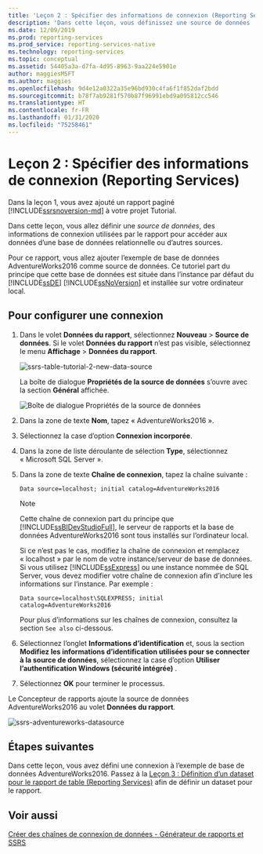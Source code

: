 ```yaml
---
title: 'Leçon 2 : Spécifier des informations de connexion (Reporting Services) | Microsoft Docs'
description: 'Dans cette leçon, vous définissez une source de données : des informations de connexion utilisées par le rapport pour accéder aux données d’une base de données relationnelle ou d’autres sources.'
ms.date: 12/09/2019
ms.prod: reporting-services
ms.prod_service: reporting-services-native
ms.technology: reporting-services
ms.topic: conceptual
ms.assetid: 54405a3a-d7fa-4d95-8963-9aa224e5901e
author: maggiesMSFT
ms.author: maggies
ms.openlocfilehash: 9d4e12a0322a35e96bd930c4fa6f1f852daf2bdd
ms.sourcegitcommit: b78f7ab9281f570b87f96991ebd9a095812cc546
ms.translationtype: HT
ms.contentlocale: fr-FR
ms.lasthandoff: 01/31/2020
ms.locfileid: "75258461"
---
```

# <a name="lesson-2-specifying-connection-information-reporting-services"></a>Leçon 2 : Spécifier des informations de connexion (Reporting Services)

Dans la leçon 1, vous avez ajouté un rapport paginé [!INCLUDE[ssrsnoversion-md](../includes/ssrsnoversion-md.md)] à votre projet Tutorial.
  
Dans cette leçon, vous allez définir une *source de données*, des informations de connexion utilisées par le rapport pour accéder aux données d’une base de données relationnelle ou d’autres sources.

Pour ce rapport, vous allez ajouter l’exemple de base de données AdventureWorks2016 comme source de données. Ce tutoriel part du principe que cette base de données est située dans l’instance par défaut du [!INCLUDE[ssDE](../includes/ssde-md.md)] [!INCLUDE[ssNoVersion](../includes/ssnoversion-md.md)] et installée sur votre ordinateur local.  

## <a name="to-set-up-a-connection"></a>Pour configurer une connexion  

1. Dans le volet **Données du rapport**, sélectionnez **Nouveau** > **Source de données**. Si le volet **Données du rapport** n’est pas visible, sélectionnez le menu **Affichage** > **Données du rapport**.

    ![ssrs-table-tutorial-2-new-data-source](media/ssrs-table-tutorial-2-new-data-source.png)

    La boîte de dialogue **Propriétés de la source de données** s’ouvre avec la section **Général** affichée.

    ![Boîte de dialogue Propriétés de la source de données](media/lesson-2-specifying-connection-information-reporting-services/vs-datasource-connection-properties-dialog-box.png)

2. Dans la zone de texte **Nom**, tapez « AdventureWorks2016 ».

3. Sélectionnez la case d’option **Connexion incorporée**.

4. Dans la zone de liste déroulante de sélection **Type**, sélectionnez « Microsoft SQL Server ».
  
5. Dans la zone de texte **Chaîne de connexion**, tapez la chaîne suivante :

    `Data source=localhost; initial catalog=AdventureWorks2016`

    > [!NOTE]
    > Cette chaîne de connexion part du principe que [!INCLUDE[ssBIDevStudioFull](../includes/ssbidevstudiofull-md.md)], le serveur de rapports et la base de données AdventureWorks2016 sont tous installés sur l’ordinateur local.
    >
    >Si ce n’est pas le cas, modifiez la chaîne de connexion et remplacez « localhost » par le nom de votre instance/serveur de base de données. Si vous utilisez [!INCLUDE[ssExpress](../includes/ssexpress-md.md)] ou une instance nommée de SQL Server, vous devez modifier votre chaîne de connexion afin d’inclure les informations sur l’instance. Par exemple :
    >
    > `Data source=localhost\SQLEXPRESS; initial catalog=AdventureWorks2016`
    >
    > Pour plus d’informations sur les chaînes de connexion, consultez la section `See also` ci-dessous.

6. Sélectionnez l’onglet **Informations d’identification** et, sous la section **Modifiez les informations d’identification utilisées pour se connecter à la source de données**, sélectionnez la case d’option **Utiliser l’authentification Windows (sécurité intégrée)** .

7. Sélectionnez **OK** pour terminer le processus.

Le Concepteur de rapports ajoute la source de données AdventureWorks2016 au volet **Données du rapport**.

![ssrs-adventureworks-datasource](media/lesson-2-specifying-connection-information-reporting-services/ssrs-adventureworks-datasource2016.png)

## <a name="next-steps"></a>Étapes suivantes

Dans cette leçon, vous avez défini une connexion à l’exemple de base de données AdventureWorks2016. Passez à la [Leçon 3 : Définition d’un dataset pour le rapport de table &#40;Reporting Services&#41;](lesson-3-defining-a-dataset-for-the-table-report-reporting-services.md) afin de définir un dataset pour le rapport.

## <a name="see-also"></a>Voir aussi

[Créer des chaînes de connexion de données - Générateur de rapports et SSRS](report-data/data-connections-data-sources-and-connection-strings-report-builder-and-ssrs.md)
